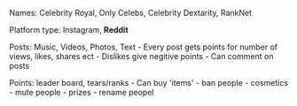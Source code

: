 Names: Celebrity Royal, Only Celebs, Celebrity Dextarity, RankNet

Platform type: Instagram, **Reddit**

Posts: Music, Videos, Photos, Text
    - Every post gets points for number of views, likes, shares ect
    - Dislikes give negitive points
    - Can comment on posts

Points: leader board, tears/ranks
    - Can buy 'items'
        - ban people
        - cosmetics
        - mute people
        - prizes
        - rename peopel
